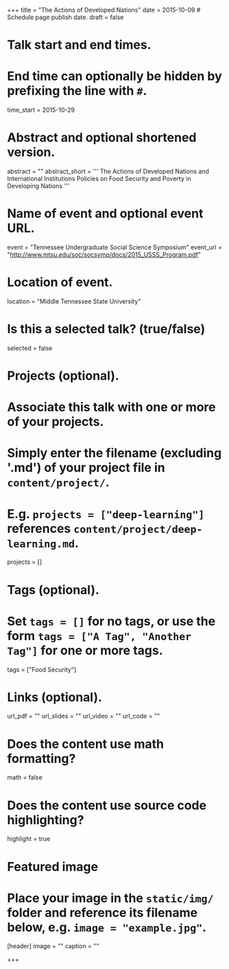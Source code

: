 +++
title = "The Actions of Developed Nations"
date = 2015-10-09  # Schedule page publish date.
draft = false

# Talk start and end times.
#   End time can optionally be hidden by prefixing the line with `#`.
time_start = 2015-10-29

# Abstract and optional shortened version.
abstract = ""
abstract_short = '''
    The Actions of Developed Nations and International
    Institutions Policies on Food Security and Poverty
    in Developing Nations
'''

# Name of event and optional event URL.
event = "Tennessee Undergraduate Social Science Symposium"
event_url = "http://www.mtsu.edu/soc/socsymp/docs/2015_USSS_Program.pdf"

# Location of event.
location = "Middle Tennessee State University"

# Is this a selected talk? (true/false)
selected = false

# Projects (optional).
#   Associate this talk with one or more of your projects.
#   Simply enter the filename (excluding '.md') of your project file in `content/project/`.
#   E.g. `projects = ["deep-learning"]` references `content/project/deep-learning.md`.
projects = []

# Tags (optional).
#   Set `tags = []` for no tags, or use the form `tags = ["A Tag", "Another Tag"]` for one or more tags.
tags = ["Food Security"]

# Links (optional).
url_pdf = ""
url_slides = ""
url_video = ""
url_code = ""

# Does the content use math formatting?
math = false

# Does the content use source code highlighting?
highlight = true

# Featured image
# Place your image in the `static/img/` folder and reference its filename below, e.g. `image = "example.jpg"`.
[header]
image = ""
caption = ""

+++
